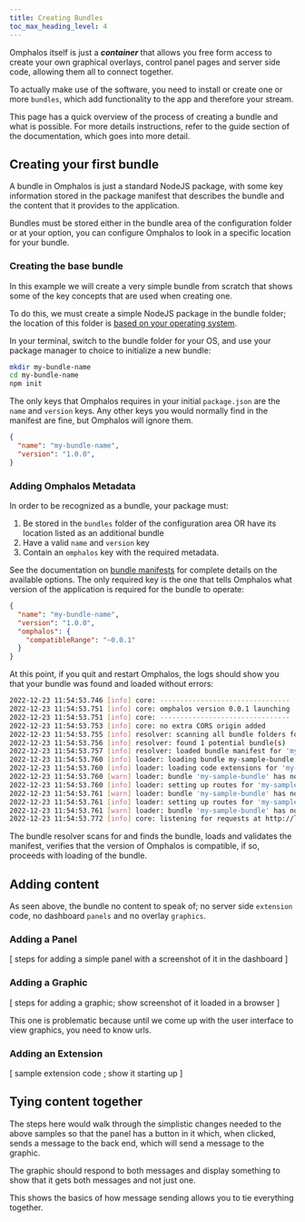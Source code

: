 ```yaml
---
title: Creating Bundles
toc_max_heading_level: 4
---
```


Omphalos itself is just a ***container*** that allows you free form access to
create your own graphical overlays, control panel pages and server side code,
allowing them all to connect together.

To actually make use of the software, you need to install or create one or more
`bundles`, which add functionality to the app and therefore your stream.

This page has a quick overview of the process of creating a bundle and what is
possible. For more details instructions, refer to the guide section of the
documentation, which goes into more detail.


## Creating your first bundle

A bundle in Omphalos is just a standard NodeJS package, with some key
information stored in the package manifest that describes the bundle and the
content that it provides to the application.

Bundles must be stored either in the bundle area of the configuration folder or
at your option, you can configure Omphalos to look in a specific location for
your bundle.


### Creating the base bundle

In this example we will create a very simple bundle from scratch that shows some
of the key concepts that are used when creating one.

To do this, we must create a simple NodeJS package in the bundle folder; the
location of this folder is [based on your operating system][1].

In your terminal, switch to the bundle folder for your OS, and use your package
manager to choice to initialize a new bundle:

```bash npm2yarn
mkdir my-bundle-name
cd my-bundle-name
npm init
```

The only keys that Omphalos requires in your initial `package.json` are the
`name` and `version` keys. Any other keys you would normally find in the
manifest are fine, but Omphalos will ignore them.

```json title='my-bundle-name/package.json'
{
  "name": "my-bundle-name",
  "version": "1.0.0",
}
```


### Adding Omphalos Metadata

In order to be recognized as a bundle, your package must:

1. Be stored in the `bundles` folder of the configuration area OR have its
   location listed as an additional bundle
1. Have a valid `name` and `version` key
1. Contain an `omphalos` key with the required metadata.

See the documentation on [bundle manifests][2] for complete details on the
available options. The only required key is the one that tells Omphalos what
version of the application is required for the bundle to operate:

```json title='my-bundle-name/package.json'
{
  "name": "my-bundle-name",
  "version": "1.0.0",
  "omphalos": {
    "compatibleRange": "~0.0.1"
  }
}
```

At this point, if you quit and restart Omphalos, the logs should show you that
your bundle was found and loaded without errors:

```bash title='Sample Application Startup'
2022-12-23 11:54:53.746 [info] core: --------------------------------
2022-12-23 11:54:53.751 [info] core: omphalos version 0.0.1 launching
2022-12-23 11:54:53.751 [info] core: --------------------------------
2022-12-23 11:54:53.753 [info] core: no extra CORS origin added
2022-12-23 11:54:53.755 [info] resolver: scanning all bundle folders for installed bundles
2022-12-23 11:54:53.756 [info] resolver: found 1 potential bundle(s)
2022-12-23 11:54:53.757 [info] resolver: loaded bundle manifest for 'my-sample-bundle' from bundles/my-sample-bundle
2022-12-23 11:54:53.760 [info] loader: loading bundle my-sample-bundle
2022-12-23 11:54:53.760 [info] loader: loading code extensions for 'my-sample-bundle'
2022-12-23 11:54:53.760 [warn] loader: bundle 'my-sample-bundle' has no extensions; skipping setup
2022-12-23 11:54:53.760 [info] loader: setting up routes for 'my-sample-bundle' panels
2022-12-23 11:54:53.761 [warn] loader: bundle 'my-sample-bundle' has no panels; skipping setup
2022-12-23 11:54:53.761 [info] loader: setting up routes for 'my-sample-bundle' graphics
2022-12-23 11:54:53.761 [warn] loader: bundle 'my-sample-bundle' has no graphics; skipping setup
2022-12-23 11:54:53.772 [info] core: listening for requests at http://localhost:3000
```

The bundle resolver scans for and finds the bundle, loads and validates the
manifest, verifies that the version of Omphalos is compatible, if so, proceeds
with loading of the bundle.

## Adding content

As seen above, the bundle no content to speak of; no server side `extension`
code, no dashboard `panels` and no overlay `graphics`.

### Adding a Panel

[ steps for adding a simple panel with a screenshot of it in the dashboard ]

### Adding a Graphic

[ steps for adding a graphic; show screenshot of it loaded in a browser ]

This one is problematic because until we come up with the user interface to
view graphics, you need to know urls.

### Adding an Extension

[ sample extension code ; show it starting up ]


## Tying content together

The steps here would walk through the simplistic changes needed to the above
samples so that the panel has a button in it which, when clicked, sends a
message to the back end, which will send a message to the graphic.

The graphic should respond to both messages and display something to show that
it gets both messages and not just one.

This shows the basics of how message sending allows you to tie everything
together.


  [1]: /docs/quickstart/configuration#configuration-area
  [2]: /docs/guides/manifest
